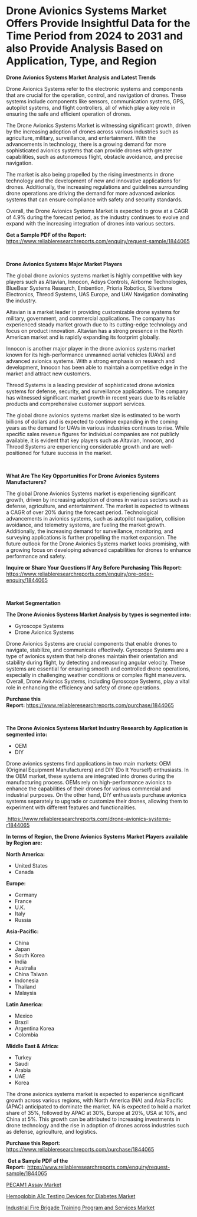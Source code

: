 <p><h1>Drone Avionics Systems Market Offers Provide Insightful Data for the Time Period from 2024 to 2031 and also Provide Analysis Based on Application, Type, and Region</h1></p><p><strong>Drone Avionics Systems Market Analysis and Latest Trends</strong></p>
<p><p>Drone Avionics Systems refer to the electronic systems and components that are crucial for the operation, control, and navigation of drones. These systems include components like sensors, communication systems, GPS, autopilot systems, and flight controllers, all of which play a key role in ensuring the safe and efficient operation of drones.</p><p>The Drone Avionics Systems Market is witnessing significant growth, driven by the increasing adoption of drones across various industries such as agriculture, military, surveillance, and entertainment. With the advancements in technology, there is a growing demand for more sophisticated avionics systems that can provide drones with greater capabilities, such as autonomous flight, obstacle avoidance, and precise navigation.</p><p>The market is also being propelled by the rising investments in drone technology and the development of new and innovative applications for drones. Additionally, the increasing regulations and guidelines surrounding drone operations are driving the demand for more advanced avionics systems that can ensure compliance with safety and security standards.</p><p>Overall, the Drone Avionics Systems Market is expected to grow at a CAGR of 4.9% during the forecast period, as the industry continues to evolve and expand with the increasing integration of drones into various sectors.</p></p>
<p><strong>Get a Sample PDF of the Report:&nbsp;</strong> <a href="https://www.reliableresearchreports.com/enquiry/request-sample/1844065">https://www.reliableresearchreports.com/enquiry/request-sample/1844065</a></p>
<p>&nbsp;</p>
<p><strong>Drone Avionics Systems Major Market Players</strong></p>
<p><p>The global drone avionics systems market is highly competitive with key players such as Altavian, Innocon, Adsys Controls, Airborne Technologies, BlueBear Systems Research, Embention, Prioria Robotics, Silvertone Electronics, Threod Systems, UAS Europe, and UAV Navigation dominating the industry.</p><p>Altavian is a market leader in providing customizable drone systems for military, government, and commercial applications. The company has experienced steady market growth due to its cutting-edge technology and focus on product innovation. Altavian has a strong presence in the North American market and is rapidly expanding its footprint globally.</p><p>Innocon is another major player in the drone avionics systems market known for its high-performance unmanned aerial vehicles (UAVs) and advanced avionics systems. With a strong emphasis on research and development, Innocon has been able to maintain a competitive edge in the market and attract new customers.</p><p>Threod Systems is a leading provider of sophisticated drone avionics systems for defense, security, and surveillance applications. The company has witnessed significant market growth in recent years due to its reliable products and comprehensive customer support services.</p><p>The global drone avionics systems market size is estimated to be worth billions of dollars and is expected to continue expanding in the coming years as the demand for UAVs in various industries continues to rise. While specific sales revenue figures for individual companies are not publicly available, it is evident that key players such as Altavian, Innocon, and Threod Systems are experiencing considerable growth and are well-positioned for future success in the market.</p></p>
<p>&nbsp;</p>
<p><strong>What Are The Key Opportunities For Drone Avionics Systems Manufacturers?</strong></p>
<p><p>The global Drone Avionics Systems market is experiencing significant growth, driven by increasing adoption of drones in various sectors such as defense, agriculture, and entertainment. The market is expected to witness a CAGR of over 20% during the forecast period. Technological advancements in avionics systems, such as autopilot navigation, collision avoidance, and telemetry systems, are fueling the market growth. Additionally, the increasing demand for surveillance, monitoring, and surveying applications is further propelling the market expansion. The future outlook for the Drone Avionics Systems market looks promising, with a growing focus on developing advanced capabilities for drones to enhance performance and safety.</p></p>
<p><strong>Inquire or Share Your Questions If Any Before Purchasing This Report:</strong> <a href="https://www.reliableresearchreports.com/enquiry/pre-order-enquiry/1844065">https://www.reliableresearchreports.com/enquiry/pre-order-enquiry/1844065</a></p>
<p>&nbsp;</p>
<p><strong>Market Segmentation</strong></p>
<p><strong>The Drone Avionics Systems Market Analysis by types is segmented into:</strong></p>
<p><ul><li>Gyroscope Systems</li><li>Drone Avionics Systems</li></ul></p>
<p><p>Drone Avionics Systems are crucial components that enable drones to navigate, stabilize, and communicate effectively. Gyroscope Systems are a type of avionics system that help drones maintain their orientation and stability during flight, by detecting and measuring angular velocity. These systems are essential for ensuring smooth and controlled drone operations, especially in challenging weather conditions or complex flight maneuvers. Overall, Drone Avionics Systems, including Gyroscope Systems, play a vital role in enhancing the efficiency and safety of drone operations.</p></p>
<p><strong>Purchase this Report:&nbsp;</strong><a href="https://www.reliableresearchreports.com/purchase/1844065">https://www.reliableresearchreports.com/purchase/1844065</a></p>
<p>&nbsp;</p>
<p><strong>The Drone Avionics Systems Market Industry Research by Application is segmented into:</strong></p>
<p><ul><li>OEM</li><li>DIY</li></ul></p>
<p><p>Drone avionics systems find applications in two main markets: OEM (Original Equipment Manufacturers) and DIY (Do It Yourself) enthusiasts. In the OEM market, these systems are integrated into drones during the manufacturing process. OEMs rely on high-performance avionics to enhance the capabilities of their drones for various commercial and industrial purposes. On the other hand, DIY enthusiasts purchase avionics systems separately to upgrade or customize their drones, allowing them to experiment with different features and functionalities.</p></p>
<p><a href="https://www.reliableresearchreports.com/drone-avionics-systems-r1844065">&nbsp;https://www.reliableresearchreports.com/drone-avionics-systems-r1844065</a></p>
<p><strong>In terms of Region, the Drone Avionics Systems Market Players available by Region are:</strong></p>
<p>
    <p> <strong> North America: </strong>
        <ul>
            <li>United States</li>
            <li>Canada</li>
        </ul>
        </p> 
    <p> <strong> Europe: </strong>
        <ul>
            <li>Germany</li>
            <li>France</li>
            <li>U.K.</li>
            <li>Italy</li>
            <li>Russia</li>
        </ul>
        </p> 
    <p> <strong> Asia-Pacific: </strong>
        <ul>
            <li>China</li>
            <li>Japan</li>
            <li>South Korea</li>
            <li>India</li>
            <li>Australia</li>
            <li>China Taiwan</li>
            <li>Indonesia</li>
            <li>Thailand</li>
            <li>Malaysia</li>
        </ul>
        </p> 
    <p> <strong> Latin America: </strong>
        <ul>
            <li>Mexico</li>
            <li>Brazil</li>
            <li>Argentina Korea</li>
            <li>Colombia</li>
        </ul>
        </p> 
    <p> <strong> Middle East & Africa: </strong>
        <ul>
            <li>Turkey</li>
            <li>Saudi</li>
            <li>Arabia</li>
            <li>UAE</li>
            <li>Korea</li>
        </ul>
    </p>
    </p>
<p><p>The drone avionics systems market is expected to experience significant growth across various regions, with North America (NA) and Asia Pacific (APAC) anticipated to dominate the market. NA is expected to hold a market share of 35%, followed by APAC at 30%, Europe at 20%, USA at 10%, and China at 5%. This growth can be attributed to increasing investments in drone technology and the rise in adoption of drones across industries such as defense, agriculture, and logistics.</p></p>
<p><strong>Purchase this Report: </strong><a href="https://www.reliableresearchreports.com/purchase/1844065">https://www.reliableresearchreports.com/purchase/1844065</a></p>
<p>&nbsp;<strong>Get a Sample PDF of the Report:&nbsp;&nbsp;</strong><a href="https://www.reliableresearchreports.com/enquiry/request-sample/1844065">https://www.reliableresearchreports.com/enquiry/request-sample/1844065</a></p>
<p><strong></strong></p>
<p><p><a href="https://www.linkedin.com/pulse/pecam1-assay-market-research-report-its-history-forecast-qn6ze?trackingId=HVTPYPCReCH8AOASH4a5uA%3D%3D">PECAM1 Assay Market</a></p><p><a href="https://www.linkedin.com/pulse/hemoglobin-a1c-testing-devices-diabetes-market-report-reveals-fmzue?trackingId=mjeQ%2B%2BElH8fIAC9tdwSpyQ%3D%3D">Hemoglobin A1c Testing Devices for Diabetes Market</a></p><p><a href="https://github.com/RichRobinson5/Market-Research-Report-List-5/blob/main/industrial-fire-brigade-training-program-and-services-market.md">Industrial Fire Brigade Training Program and Services Market</a></p></p>